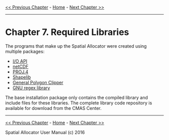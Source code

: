 [<< Previous Chapter](SA_ch06_support.md) - [Home](README.md) - [Next Chapter >>](SA_ch08_licenses.md)
***
# Chapter 7. Required Libraries

The programs that make up the Spatial Allocator were created using multiple packages:

-   [I/O API](http://www.cmascenter.org/ioapi)
-   [netCDF](http://www.unidata.ucar.edu/software/netcdf/)
-   [PROJ.4](http://trac.osgeo.org/proj/)
-   [Shapelib](http://shapelib.maptools.org)
-   [General Polygon Clipper](http://www.cs.man.ac.uk/aig/staff/alan/software)
-   [GNU regex library](http://www.gnu.org/directory/regex.html)

The base installation package only contains the compiled library and include files for these libraries. The complete library code repository is available for download from the CMAS Center.

***
[<< Previous Chapter](SA_ch06_support.md) - [Home](README.md) - [Next Chapter >>](SA_ch08_licenses.md)

Spatial Allocator User Manual (c) 2016<br>
